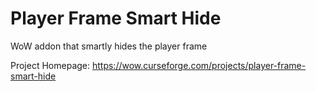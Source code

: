 # Player Frame Smart Hide
WoW addon that smartly hides the player frame

Project Homepage: https://wow.curseforge.com/projects/player-frame-smart-hide
